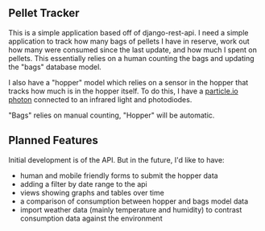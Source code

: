 Pellet Tracker
--------------

This is a simple application based off of django-rest-api. I need a simple application to track
how many bags of pellets I have in reserve, work out how many were consumed since the last update, and how
much I spent on pellets. This essentially relies on a human counting the bags and updating the "bags"
database model.

I also have a "hopper" model which relies on a sensor in the hopper that tracks how much is in the hopper 
itself.  To do this, I have a [particle.io photon](https://store.particle.io/collections/photon) connected to an
infrared light and photodiodes.  

"Bags" relies on manual counting, "Hopper" will be automatic. 

## Planned Features

Initial development is of the API. But in the future, I'd like to have:
 
 * human and mobile friendly forms to submit the hopper data
 * adding a filter by date range to the api
 * views showing graphs and tables over time
 * a comparison of consumption between hopper and bags model data
 * import weather data (mainly temperature and humidity) to contrast consumption data against the environment
 
  
